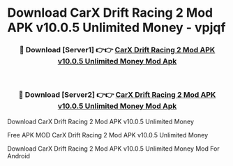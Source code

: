 # Download CarX Drift Racing 2 Mod APK v10.0.5 Unlimited Money - vpjqf



<div align="center">
<h3>🔴 Download [Server1] 👉👉 <a href="https://momento.my/?title=CarX_Drift_Racing_2_Mod_APK_v10.0.5_Unlimited_Money">CarX Drift Racing 2 Mod APK v10.0.5 Unlimited Money Mod Apk</a></h3><br>

<h3>🔴 Download [Server2] 👉👉 <a href="https://momento.my/?title=CarX_Drift_Racing_2_Mod_APK_v10.0.5_Unlimited_Money">CarX Drift Racing 2 Mod APK v10.0.5 Unlimited Money Mod Apk</a></h3>
</div>



Download CarX Drift Racing 2 Mod APK v10.0.5 Unlimited Money 

Free APK MOD CarX Drift Racing 2 Mod APK v10.0.5 Unlimited Money 

Download CarX Drift Racing 2 Mod APK v10.0.5 Unlimited Money Mod For Android
